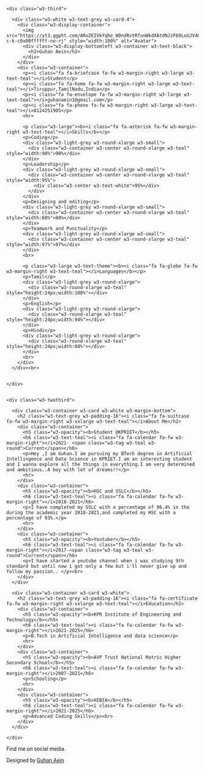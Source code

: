 <html>
<title>Guhan's Resume</title>
<meta charset="UTF-8">
<meta name="viewport" content="width=device-width, initial-scale=1">
<link rel="stylesheet" href="https://www.w3schools.com/w3css/4/w3.css">
<link rel='stylesheet' href='https://fonts.googleapis.com/css?family=Roboto'>
<link rel="stylesheet" href="https://cdnjs.cloudflare.com/ajax/libs/font-awesome/4.7.0/css/font-awesome.min.css">
<style>
html,body,h1,h3,h4,h5,h6 {font-family: "Roboto", sans-serif}
h2{font-family: cursive;}
</style>
<body class="w3-light-grey">

<div class="w3-content w3-margin-top" style="max-width:1400px;">

 
  <div class="w3-row-padding">
  
   
    <div class="w3-third">
    
      <div class="w3-white w3-text-grey w3-card-4">
        <div class="w3-display-container">
          <img src="https://yt3.ggpht.com/ARuZEIVkYqhe_W0ndRvtRfonWkdXAtdNJzF69LoUJV4OuHFpnRNtze7oixJhvL2T4Baaoty65Q=s900-c-k-c0x00ffffff-no-rj" style="width:100%" alt="Avatar">
          <div class="w3-display-bottomleft w3-container w3-text-black">
            <h2>Guhan Aein</h2>
          </div>
        </div>
        <div class="w3-container">
          <p><i class="fa fa-briefcase fa-fw w3-margin-right w3-large w3-text-teal"></i>Student</p>
          <p><i class="fa fa-home fa-fw w3-margin-right w3-large w3-text-teal"></i>Tiruppur,TamilNadu,India</p>
          <p><i class="fa fa-envelope fa-fw w3-margin-right w3-large w3-text-teal"></i>guhanaein1@gmail.com</p>
          <p><i class="fa fa-phone fa-fw w3-margin-right w3-large w3-text-teal"></i>8124251905</p>
          <hr>

          <p class="w3-large"><b><i class="fa fa-asterisk fa-fw w3-margin-right w3-text-teal"></i>Skills</b></p>
          <p>Coding</p>
          <div class="w3-light-grey w3-round-xlarge w3-small">
            <div class="w3-container w3-center w3-round-xlarge w3-teal" style="width:90%">90%</div>
          </div>
          <p>Leadership</p>
          <div class="w3-light-grey w3-round-xlarge w3-small">
            <div class="w3-container w3-center w3-round-xlarge w3-teal" style="width:95%">
              <div class="w3-center w3-text-white">95%</div>
            </div>
          </div>
          <p>Designing and editing</p>
          <div class="w3-light-grey w3-round-xlarge w3-small">
            <div class="w3-container w3-center w3-round-xlarge w3-teal" style="width:80%">80%</div>
          </div>
          <p>Teamwork and Punctuality</p>
          <div class="w3-light-grey w3-round-xlarge w3-small">
            <div class="w3-container w3-center w3-round-xlarge w3-teal" style="width:97%">97%</div>
          </div>
          <br>

          <p class="w3-large w3-text-theme"><b><i class="fa fa-globe fa-fw w3-margin-right w3-text-teal"></i>Languages</b></p>
          <p>Tamil</p>
          <div class="w3-light-grey w3-round-xlarge">
            <div class="w3-round-xlarge w3-teal" style="height:24px;width:100%"></div>
          </div>
          <p>English</p>
          <div class="w3-light-grey w3-round-xlarge">
            <div class="w3-round-xlarge w3-teal" style="height:24px;width:94%"></div>
          </div>
          <p>Hindi</p>
          <div class="w3-light-grey w3-round-xlarge">
            <div class="w3-round-xlarge w3-teal" style="height:24px;width:60%"></div>
          </div>
          <br>
        </div>
      </div><br>

   
    </div>

    
    <div class="w3-twothird">
    
      <div class="w3-container w3-card w3-white w3-margin-bottom">
        <h2 class="w3-text-grey w3-padding-16"><i class="fa fa-suitcase fa-fw w3-margin-right w3-xxlarge w3-text-teal"></i>About Me</h2>
        <div class="w3-container">
          <h5 class="w3-opacity"><b>Student @KPRIET</b></h5>
          <h6 class="w3-text-teal"><i class="fa fa-calendar fa-fw w3-margin-right"></i>2021- <span class="w3-tag w3-teal w3-round">Current</span></h6>
          <p>Hey ,I am Guhan.I am pursuing my BTech degree in Artificial Intellingence and Data Science in KPRIET.I am an interesting student and I wanna explore all the things in everything.I am very determined and ambitious..A boy with lot of dreams!!</p>
          <hr>
        </div>
        <div class="w3-container">
          <h5 class="w3-opacity"><b>HSC and SSLC</b></h5>
          <h6 class="w3-text-teal"><i class="fa fa-calendar fa-fw w3-margin-right"></i>2018-2021</h6>
          <p>I have completed my SSLC with a percentage of 96.4% in the during the academic year 2018-2021,and completed my HSC with a percentage of 93%.</p>
          <hr>
        </div>
        <div class="w3-container">
          <h5 class="w3-opacity"><b>Youtuber</b></h5>
          <h6 class="w3-text-teal"><i class="fa fa-calendar fa-fw w3-margin-right"></i>2017-<span class="w3-tag w3-teal w3-round">Current</span></h6>
          <p>I have started a youtube channel when i was studying 9th standard but until now i got only a few but i'll never give up and follow my passion.. </p><br>
        </div>
      </div>

      <div class="w3-container w3-card w3-white">
        <h2 class="w3-text-grey w3-padding-16"><i class="fa fa-certificate fa-fw w3-margin-right w3-xxlarge w3-text-teal"></i>Education</h2>
        <div class="w3-container">
          <h5 class="w3-opacity"><b>KPR Institute of Engineering and Technology</b></h5>
          <h6 class="w3-text-teal"><i class="fa fa-calendar fa-fw w3-margin-right"></i>2021-2025</h6>
          <p>B.Tech in Artificial Intelligence and data science</p>
          <hr>
        </div>
        <div class="w3-container">
          <h5 class="w3-opacity"><b>AVP Trust National Matric Higher Secondary School</b></h5>
          <h6 class="w3-text-teal"><i class="fa fa-calendar fa-fw w3-margin-right"></i>2007-2021</h6>
          <p>Schooling</p>
          <hr>
        </div>
        <div class="w3-container">
          <h5 class="w3-opacity"><b>XEBIA</b></h5>
          <h6 class="w3-text-teal"><i class="fa fa-calendar fa-fw w3-margin-right"></i>2021-2025</h6>
          <p>Advanced Coding Skills</p><br>
        </div>
      </div>

    </div>
    
  </div>
  
</div>

<footer class="w3-container w3-teal w3-center w3-margin-top">
  <p>Find me on social media.</p>
  <a href="mailto: guhanaein1@gmail.com" target="_blank"><i class="fa fa-envelope" aria-hidden="true"></i></a>
  <a href="https://www.facebook.com/profile.php?id=100080205391017" target="_blank"><i class="fa fa-facebook-official w3-hover-opacity"></i>
  <a href="https://www.instagram.com/guhan_aein" target="_blank"><i class="fa fa-instagram w3-hover-opacity"></i>
  <a href="https://www.snapchat.com/add/guhanaein?share_id=iWuIyr34y9g&locale=en-US" target="_blank"> <i class="fa fa-snapchat w3-hover-opacity"></i>
  <a href="https://www.twitter.com/GuhanAein" target="_blank"><i class="fa fa-twitter w3-hover-opacity"></i>
  <a href="https://www.linkedin.com/in/GuhanMylsamy" target="_blank"><i class="fa fa-linkedin w3-hover-opacity"></i>
  <a href="https://www.youtube.com/channel/UCJK7-97HJSD09u1ZzbuEddg" target="_blank"><i class="fa fa-youtube w3-hover-opacity"></i>
  <a href="https://www.github.com/GuhanAein" target="_blank"><i class="fa fa-github"></i></a>
  <p>Designed by <a href="https://www.youtube.com/channel/UCJK7-97HJSD09u1ZzbuEddg" target="_blank">Guhan Aein</a></p>
</footer>

</body>
</html>
